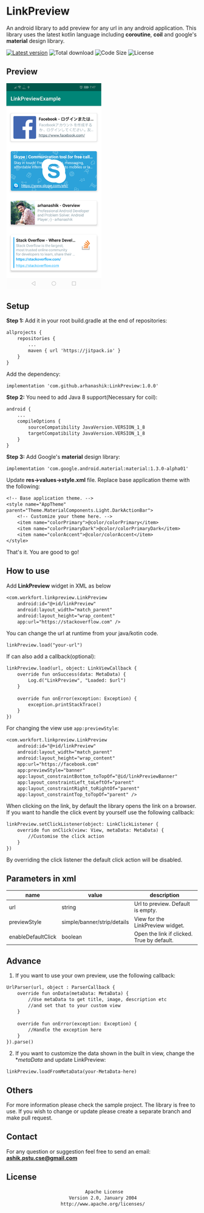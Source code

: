 # LinkPreview

An android library to add preview for any url in any android application. This library uses the latest kotlin language including **coroutine**, **coil** and google's **material** design library.

[![Latest version](https://jitpack.io/v/arhanashik/LinkPreview.svg)](https://jitpack.io/#arhanashik/LinkPreview)
![Total download](https://img.shields.io/github/downloads/arhanashik/LinkPreview/total.svg)
![Code Size](https://img.shields.io/github/languages/code-size/arhanashik/LinkPreview)
![License](https://img.shields.io/github/license/arhanashik/LinkPreview)

## Preview
<img src="app/sampledata/screenshot.png" alt="Screen Shot" width="250"/>

## Setup
**Step 1:** Add it in your root build.gradle at the end of repositories:
```
allprojects {
    repositories {
        ...
        maven { url 'https://jitpack.io' }
    }
}
```
Add the dependency:
```
implementation 'com.github.arhanashik:LinkPreview:1.0.0'
```
**Step 2:** You need to add Java 8 support(Necessary for coil):
```
android {
    ...
    compileOptions {
        sourceCompatibility JavaVersion.VERSION_1_8
        targetCompatibility JavaVersion.VERSION_1_8
    }
}
```
**Step 3:** Add Google's **material** design library:
```
implementation 'com.google.android.material:material:1.3.0-alpha01'
```
Update **res->values->style.xml** file. Replace base application theme with the following:
```
<!-- Base application theme. -->
<style name="AppTheme" parent="Theme.MaterialComponents.Light.DarkActionBar">
    <!-- Customize your theme here. -->
    <item name="colorPrimary">@color/colorPrimary</item>
    <item name="colorPrimaryDark">@color/colorPrimaryDark</item>
    <item name="colorAccent">@color/colorAccent</item>
</style>
```
That's it. You are good to go!
## How to use
Add **LinkPreview** widget in XML as below
```
<com.workfort.linkpreview.LinkPreview
    android:id="@+id/linkPreview"
    android:layout_width="match_parent"
    android:layout_height="wrap_content"
    app:url="https://stackoverflow.com" />
```
You can change the url at runtime from your java/kotin code.
```
linkPreview.load("your-url")
```
If can also add a callback(optional):
```
linkPreview.load(url, object: LinkViewCallback {
    override fun onSuccess(data: MetaData) {
        Log.d("LinkPreview", "Loaded: $url")
    }

    override fun onError(exception: Exception) {
        exception.printStackTrace()
    }
})
```
For changing the view use `app:previewStyle`:
```
<com.workfort.linkpreview.LinkPreview
    android:id="@+id/linkPreview"
    android:layout_width="match_parent"
    android:layout_height="wrap_content"
    app:url="https://facebook.com"
    app:previewStyle="banner"
    app:layout_constraintBottom_toTopOf="@id/linkPreviewBanner"
    app:layout_constraintLeft_toLeftOf="parent"
    app:layout_constraintRight_toRightOf="parent"
    app:layout_constraintTop_toTopOf="parent" />
```
When clicking on the link, by default the library opens the link on a browser. If you want to handle the click event by yourself use the following callback:
```
linkPreview.setClickListener(object: LinkClickListener {
    override fun onClick(view: View, metaData: MetaData) {
        //Customise the click action
    }
})
```
By overriding the click listener the default click action will be disabled.

## Parameters in xml
|name|value|description|
|---|---|---|
|url|string|Url to preview. Default is empty.|
|previewStyle|simple/banner/strip/details|View for the LinkPreview widget.|
|enableDefaultClick|boolean|Open the link if clicked. True by default.|

## Advance
1. If you want to use your own preview, use the following callback:
```
UrlParser(url, object : ParserCallback {
    override fun onData(metaData: MetaData) {
        //Use metaData to get title, image, description etc
        //and set that to your custom view
    }

    override fun onError(exception: Exception) {
        //Handle the exception here
    }
}).parse()
```
2. If you want to customize the data shown in the built in view, change the **metaData* and update LinkPreview:
```
linkPreview.loadFromMetaData(your-MetaData-here)
```

## Others
For more information please check the sample project.
The library is free to use. If you wish to change or update please create a separate branch and make pull request.

## Contact
For any question or suggestion feel free to send an email:
**ashik.pstu.cse@gmail.com**

## License
                                 Apache License
                           Version 2.0, January 2004
                        http://www.apache.org/licenses/